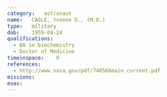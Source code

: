 ```yaml
---
category:	astronaut
name:	CAGLE, Yvonne D., (M.D.) 
type:	military
dob:	1959-04-24
qualifications:
  - BA in biochemistry
  - Doctor of Medicine
timeinspace:	0
references:
  - http://www.nasa.gov/pdf/740566main_current.pdf
missions:
evas:
---
```

